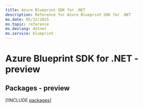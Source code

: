 ```yaml
---
title: Azure Blueprint SDK for .NET
description: Reference for Azure Blueprint SDK for .NET
ms.date: 05/22/2025
ms.topic: reference
ms.devlang: dotnet
ms.service: blueprint
---
```

# Azure Blueprint SDK for .NET - preview
## Packages - preview
[!INCLUDE [packages](blueprint-index.md)]